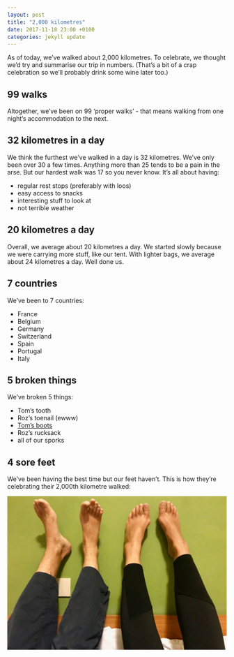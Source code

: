 ```yaml
---
layout: post
title: "2,000 kilometres"
date: 2017-11-18 23:00 +0100
categories: jekyll update
---
```


As of today, we’ve walked about 2,000 kilometres. To celebrate, we thought we’d try and summarise our trip in numbers. (That’s a bit of a crap celebration so we’ll probably drink some wine later too.)

## 99 walks

Altogether, we’ve been on 99 ‘proper walks’ - that means walking from one night’s accommodation to the next. 

## 32 kilometres in a day

We think the furthest we’ve walked in a day is 32 kilometres. We’ve only been over 30 a few times. Anything more than 25 tends to be a pain in the arse. But our hardest walk was 17 so you never know. It’s all about having:

- regular rest stops (preferably with loos)
- easy access to snacks
- interesting stuff to look at
- not terrible weather 

## 20 kilometres a day

Overall, we average about 20 kilometres a day. We started slowly because we were carrying more stuff, like our tent. With lighter bags, we average about 24 kilometres a day. Well done us.

## 7 countries

We’ve been to 7 countries:

- France
- Belgium
- Germany
- Switzerland
- Spain
- Portugal
- Italy

## 5 broken things 

We’ve broken 5 things:

- Tom’s tooth
- Roz’s toenail (ewww)
- [Tom’s boots](http://trexit.org.uk/jekyll/update/2017/07/24/broken-boots.html)
- Roz’s rucksack
- all of our sporks

## 4 sore feet

We’ve been having the best time but our feet haven’t. This is how they’re celebrating their 2,000th kilometre walked:

![Our feet, propped up against a hotel wall](https://github.com/tombye/trexit/raw/gh-pages/assets/images/our-feet-after-2000-kilometres.jpg)
